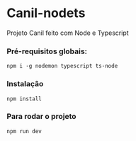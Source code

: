 # Canil-nodets
Projeto Canil feito com Node e Typescript


### Pré-requisitos globais:

`npm i -g nodemon typescript ts-node`

### Instalação
`npm install`

### Para rodar o projeto
`npm run dev`
